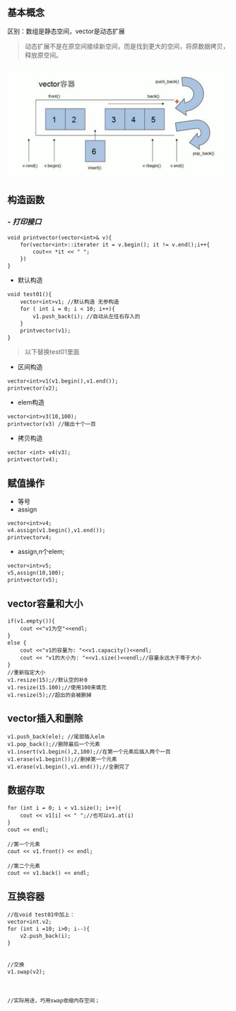 ## 基本概念
区别：数组是静态空间，vector是动态扩展
> 动态扩展不是在原空间接续新空间，而是找到更大的空间，将原数据拷贝，释放原空间。

![vector](vector.png)

## 构造函数
 ### - ***打印接口***
```
void printvector(vector<int>& v){
    for(vector<int>::iterater it = v.begin(); it != v.end();i++{
        cout<< *it << " ";
    })
}
```
- 默认构造
```
void test01(){
    vector<int>v1; //默认构造 无参构造
    for ( int i = 0; i < 10; i++){
        v1.push_back(i); //自动从左往右存入的
    }
    printvector(v1);
}
```
> 以下替换test01里面
- 区间构造
```
vector<int>v1(v1.begin(),v1.end());
printvector(v2);
```
-  elem构造
```
vector<int>v3(10,100);
printvector(v3) //输出十个一百
```
- 拷贝构造
```
vector <int> v4(v3);
printvector(v4);
```


## 赋值操作
- 等号
- assign
```
vector<int>v4;
v4.assign(v1.begin(),v1.end());
printvectorv4;
```
- assign,n个elem;
```
vector<int>v5;
v5,assign(10,100);
printvector(v5);
```

## vector容量和大小
```
if(v1.empty()){
    cout <<"v1为空"<<endl;
}
else {
    cout <<"v1的容量为: "<<v1.capacity()<<endl;
    cout << "v1的大小为: "<<v1.size()<<endl;//容量永远大于等于大小
}
//重新指定大小
v1.resize(15);//默认空的补0
v1.resize(15.100);//使用100来填充
v1.resize(5);//超出的会被删掉
```
## vector插入和删除
```
v1.push_back(ele); //尾部插入elm
v1.pop_back();//删除最后一个元素
v1.insert(v1.begin(),2,100);//在第一个元素后插入两个一百
v1.erase(v1.begin());//删掉第一个元素
v1.erase(v1.begin(),v1.end());//全删完了
```
## 数据存取
```
for (int i = 0; i < v1.size(); i++){
    cout << v1[i] << " ";//也可以v1.at(i)
}
cout << endl;

//第一个元素
cout << v1.front() << endl;

//第二个元素
cout << v1.back() << endl;
```
## 互换容器
```
//在void test01中加上：
vector<int.v2;
for (int i =10; i>0; i--){
    v2.push_back(i);
}


//交换
v1.swap(v2);



//实际用途，巧用swap收缩内存空间；
```



